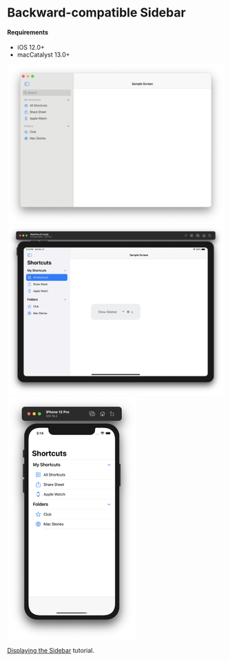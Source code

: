 # Backward-compatible Sidebar

#### Requirements

* iOS 12.0+
* macCatalyst 13.0+

<p float="left">
    <img src="https://github.com/dm-zharov/sidebar-ios/blob/main/macOS.png" width="600">
    <img src="https://github.com/dm-zharov/sidebar-ios/blob/main/iPadOS.png" width="600">
    <img src="https://github.com/dm-zharov/sidebar-ios/blob/main/iOS.png" width="300">
</p>

[Displaying the Sidebar](https://developer.apple.com/tutorials/mac-catalyst/displaying-the-sidebar) tutorial.
